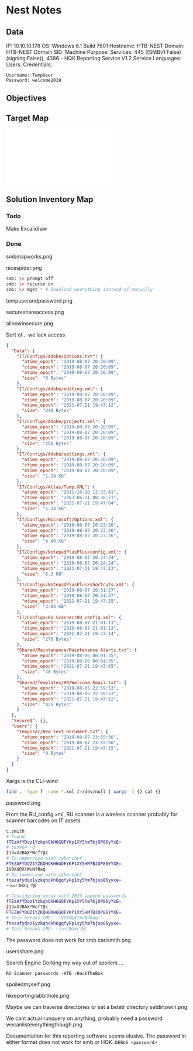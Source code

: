 # Nest Notes

## Data 

IP: 10.10.10.178
OS: Windows 6.1 Build 7601
Hostname:  HTB-NEST
Domain:  HTB-NEST
Domain SID:
Machine Purpose: 
Services:  445 ((SMBv1:False) (signing:False)), 4386 - HQK Reporting Service V1.2
Service Languages:
Users:
Credentials:

```
Username: TempUser
Password: welcome2019
```


## Objectives

## Target Map

![](Nest-map.excalidraw.md)

## Solution Inventory Map


### Todo 

Make Excalidraw

### Done

smbmapworks.png

nicespider.png

```bash
smb: \> prompt off 
smb: \> recurse on 
smb: \> mget * # Download everything instead of manually 
```


tempuserandpassword.png


secureshareaccess.png


allnowinsecure.png 

Sort of... we lack access 
```json
{
  "Data": {
    "IT/Configs/Adobe/Options.txt": {
      "atime_epoch": "2019-08-07 20:20:09",
      "ctime_epoch": "2019-08-07 20:20:09",
      "mtime_epoch": "2019-08-07 20:20:09",
      "size": "0 Bytes"
    },
    "IT/Configs/Adobe/editing.xml": {
      "atime_epoch": "2019-08-07 20:20:09",
      "ctime_epoch": "2019-08-07 20:20:09",
      "mtime_epoch": "2021-07-21 19:47:12",
      "size": "246 Bytes"
    },
    "IT/Configs/Adobe/projects.xml": {
      "atime_epoch": "2019-08-07 20:20:09",
      "ctime_epoch": "2019-08-07 20:20:09",
      "mtime_epoch": "2019-08-07 20:20:09",
      "size": "258 Bytes"
    },
    "IT/Configs/Adobe/settings.xml": {
      "atime_epoch": "2019-08-07 20:20:09",
      "ctime_epoch": "2019-08-07 20:20:09",
      "mtime_epoch": "2019-08-07 20:20:09",
      "size": "1.24 KB"
    },
    "IT/Configs/Atlas/Temp.XML": {
      "atime_epoch": "2011-10-10 12:33:41",
      "ctime_epoch": "2003-06-11 08:38:21",
      "mtime_epoch": "2021-07-21 19:47:04",
      "size": "1.34 KB"
    },
    "IT/Configs/Microsoft/Options.xml": {
      "atime_epoch": "2019-08-07 20:23:26",
      "ctime_epoch": "2019-08-07 20:23:26",
      "mtime_epoch": "2019-08-07 20:23:26",
      "size": "4.49 KB"
    },
    "IT/Configs/NotepadPlusPlus/config.xml": {
      "atime_epoch": "2019-08-07 20:24:24",
      "ctime_epoch": "2019-08-07 20:24:24",
      "mtime_epoch": "2021-07-21 19:47:13",
      "size": "6.3 KB"
    },
    "IT/Configs/NotepadPlusPlus/shortcuts.xml": {
      "atime_epoch": "2019-08-07 20:31:37",
      "ctime_epoch": "2019-08-07 20:31:37",
      "mtime_epoch": "2021-07-21 19:47:15",
      "size": "2.06 KB"
    },
    "IT/Configs/RU Scanner/RU_config.xml": {
      "atime_epoch": "2019-08-07 21:01:13",
      "ctime_epoch": "2019-08-07 21:01:13",
      "mtime_epoch": "2021-07-21 19:47:14",
      "size": "270 Bytes"
    },
    "Shared/Maintenance/Maintenance Alerts.txt": {
      "atime_epoch": "2019-08-06 00:01:35",
      "ctime_epoch": "2019-08-06 00:01:35",
      "mtime_epoch": "2021-07-21 19:47:05",
      "size": "48 Bytes"
    },
    "Shared/Templates/HR/Welcome Email.txt": {
      "atime_epoch": "2019-08-05 22:59:53",
      "ctime_epoch": "2019-08-05 22:59:53",
      "mtime_epoch": "2021-07-21 19:47:12",
      "size": "425 Bytes"
    }
  },
  "Secure$": {},
  "Users": {
    "TempUser/New Text Document.txt": {
      "atime_epoch": "2019-08-07 23:55:56",
      "ctime_epoch": "2019-08-07 23:55:56",
      "mtime_epoch": "2021-07-21 19:47:15",
      "size": "0 Bytes"
    }
  }
}
```

Xargs is the CLI-wind
```bash
find . -type f -name *.xml 2>/dev/null | xargs -I {} cat {}
```


password.png

From the RU_config.xml, RU scanner is a wireless scanner probably for scanner barcodes on IT assets
```bash
c.smith
# Found:
fTEzAfYDoz1YzkqhQkH6GQFYKp1XY5hm7bjOP86yYxE=
# base64 -d
}13=XJBAX*Wcf?βc
# To uppercase with cyberchef
FTEZAFYDOZ1YZKQHQKH6GQFYKP1XY5HM7BJOP86YYXE=
1V9Xd@X(WcN?Θaq
# To lowercase with cyberchef
ftezafydoz1yzkqhqkh6gqfykp1xy5hm7bjop86yyxe=
~׳i=rJHzq˘fβ

# Considering spray with 2019 append passwords
fTEzAfYDoz1YzkqhQkH6GQFYKp1XY5hm7bjOP86yYxE=
}13=XJBAX*Wcf?βc
FTEZAFYDOZ1YZKQHQKH6GQFYKP1XY5HM7BJOP86YYXE=
# This breaks CME:  1V9Xd@X(WcN?Θaq
ftezafydoz1yzkqhqkh6gqfykp1xy5hm7bjop86yyxe=
# This breaks CME: ~׳i=rJHzq˘fβ

```

The password does not work for smb 
carlsmith.png

usersshare.png

Search Engine Dorking my way out of spoilers ... 
```
RU Scanner passwords -HTB -HackTheBox
```

spoiledmyself.png


hkreportingrabbithole.png

Maybe we can traverse directories or set a betetr directory
setdirtowin.png

We cant actual runquery on anything, probably need a password
wecanlisteverythingthough.png

Documentation for this reporting software seems elusive. The password in either format does not work for smb or HQK.
`DEBUG <password>` 